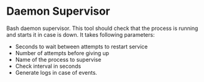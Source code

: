 # Daemon Supervisor
Bash daemon supervisor.
This tool should check that the process is running and starts it in case is down. 
It takes following parameters:
- Seconds to wait between attempts to restart service
- Number of attempts before giving up
- Name of the process to supervise
- Check interval in seconds
- Generate logs in case of events.
